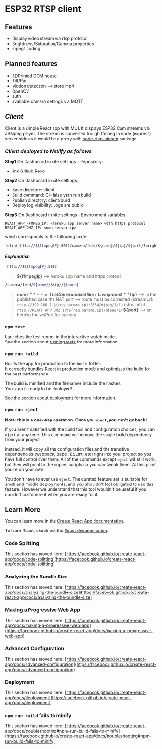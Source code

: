 # ESP32 RTSP client

## Features
- Display video stream via rtsp protocol
- Brightness/Saturation/Gamma properties
- mpeg1 coding

## Planned features
- 3DPrinted DOM house
- Tilt/Pan
- Motion detection --> store mp4
- OpenCV
- auth
- avaliable camera settings via MQTT 

## _Client_
Client is a simple React app with MUI.
It displays ESP32 Cam streams via JSMpeg player.
The stream is converted trough ffmpeg in node  (express) server side as it would be a proxy with [node-rtsp-stream](https://github.com/kyriesent/node-rtsp-stream) package.
### _Client deployed to Netlify as follows_
**Step1**
On Dashboard in site settings - Repository:
- link Github Repo

**Step2**
On Dashboard in site settings:
- Base directory: client
- Build command: CI=false yarn run build
- Publish directory: client/build
- Deploy log visibility: Logs are public

**Step3**
On Dashboard in site settings - Environment variables:
```
REACT_APP_FFMPEG_IP: <heroku app server name> with https protocol
REACT_APP_DMZ_IP: <own server ip> 
```
which corresponds to the following code:
```sh
fetch(`http://${ffmpegIP}:5002/camera/feed/${name}/${ip}/${port}?brightness=0.2&saturation=1&gamma=1`)
```
#### _Explanation_ 

```sh
`http://${ffmpegIP}:5002
```
> **${ffmpegIp}** --> heroku app name and https protocol

```sh
/camera/feed/${name}/${ip}/${port}
```
> **${name}** --> The Camera name (like: Livingroom)
> **${ip}** --> In the published case the NAT port --> route must be corrected (streamUrl: `rtsp://192.168.1.${req.params.ip}:8554/mjpeg/1`) to (streamUrl: `rtsp://REACT_APP_DMZ_IP:${req.params.ip}/mjpeg/1`)
> **${port}** --> on heroku the wsPort for camera


### `npm test`

Launches the test runner in the interactive watch mode.\
See the section about [running tests](https://facebook.github.io/create-react-app/docs/running-tests) for more information.

### `npm run build`

Builds the app for production to the `build` folder.\
It correctly bundles React in production mode and optimizes the build for the best performance.

The build is minified and the filenames include the hashes.\
Your app is ready to be deployed!

See the section about [deployment](https://facebook.github.io/create-react-app/docs/deployment) for more information.

### `npm run eject`

**Note: this is a one-way operation. Once you `eject`, you can't go back!**

If you aren't satisfied with the build tool and configuration choices, you can `eject` at any time. This command will remove the single build dependency from your project.

Instead, it will copy all the configuration files and the transitive dependencies (webpack, Babel, ESLint, etc) right into your project so you have full control over them. All of the commands except `eject` will still work, but they will point to the copied scripts so you can tweak them. At this point you're on your own.

You don't have to ever use `eject`. The curated feature set is suitable for small and middle deployments, and you shouldn't feel obligated to use this feature. However we understand that this tool wouldn't be useful if you couldn't customize it when you are ready for it.

## Learn More

You can learn more in the [Create React App documentation](https://facebook.github.io/create-react-app/docs/getting-started).

To learn React, check out the [React documentation](https://reactjs.org/).

### Code Splitting

This section has moved here: [https://facebook.github.io/create-react-app/docs/code-splitting](https://facebook.github.io/create-react-app/docs/code-splitting)

### Analyzing the Bundle Size

This section has moved here: [https://facebook.github.io/create-react-app/docs/analyzing-the-bundle-size](https://facebook.github.io/create-react-app/docs/analyzing-the-bundle-size)

### Making a Progressive Web App

This section has moved here: [https://facebook.github.io/create-react-app/docs/making-a-progressive-web-app](https://facebook.github.io/create-react-app/docs/making-a-progressive-web-app)

### Advanced Configuration

This section has moved here: [https://facebook.github.io/create-react-app/docs/advanced-configuration](https://facebook.github.io/create-react-app/docs/advanced-configuration)

### Deployment

This section has moved here: [https://facebook.github.io/create-react-app/docs/deployment](https://facebook.github.io/create-react-app/docs/deployment)

### `npm run build` fails to minify

This section has moved here: [https://facebook.github.io/create-react-app/docs/troubleshooting#npm-run-build-fails-to-minify](https://facebook.github.io/create-react-app/docs/troubleshooting#npm-run-build-fails-to-minify)
